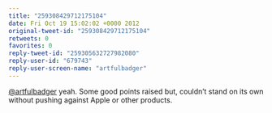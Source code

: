 ```yaml
---
title: "259308429712175104"
date: Fri Oct 19 15:02:02 +0000 2012
original-tweet-id: "259308429712175104"
retweets: 0
favorites: 0
reply-tweet-id: "259305632727982080"
reply-user-id: "679743"
reply-user-screen-name: "artfulbadger"
---
```

<a href="https://twitter.com/artfulbadger">@artfulbadger</a> yeah. Some good points raised but, couldn’t stand on its own without pushing against Apple or other products.
